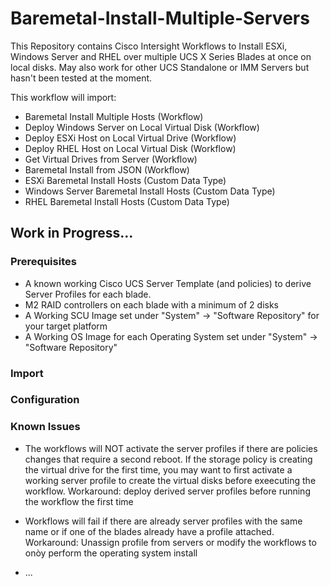 # Baremetal-Install-Multiple-Servers
This Repository contains Cisco Intersight Workflows to Install ESXi, Windows Server and RHEL over multiple UCS X Series Blades at once on local disks. May also work for other UCS Standalone or IMM Servers but hasn't been tested at the moment. 

This workflow will import:

- Baremetal Install Multiple Hosts (Workflow)
- Deploy Windows Server on Local Virtual Disk (Workflow)
- Deploy ESXi Host on Local Virtual Drive (Workflow)
- Deploy RHEL Host on Local Virtual Disk (Workflow)
- Get Virtual Drives from Server (Workflow)
- Baremetal Install from JSON (Workflow)
- ESXi Baremetal Install Hosts (Custom Data Type)
- Windows Server Baremetal Install Hosts (Custom Data Type)
- RHEL Baremetal Install Hosts (Custom Data Type)

## Work in Progress...

### Prerequisites

- A known working Cisco UCS Server Template (and policies) to derive Server Profiles for each blade.
- M2 RAID controllers on each blade with a minimum of 2 disks
- A Working SCU Image set under "System" -> "Software Repository" for your target platform
- A Working OS Image for each Operating System set under "System" -> "Software Repository"

### Import

### Configuration

### Known Issues

- The workflows will NOT activate the server profiles if there are policies changes that require a second reboot. If the storage policy is creating the virtual drive for the first time, you may want to first activate a working server profile to create the virtual disks before exeecuting the workflow. Workaround: deploy derived server profiles before running the workflow the first time

- Workflows will fail if there are already server profiles with the same name or if one of the blades already have a profile attached. Workaround: Unassign profile from servers or modify the workflows to onòy perform the operating system install

- ...